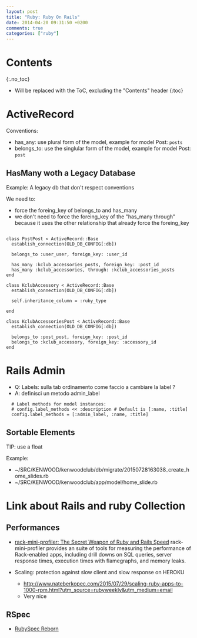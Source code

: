 ```yaml
---
layout: post
title: "Ruby: Ruby On Rails"
date: 2014-04-20 09:31:50 +0200
comments: true
categories: ["ruby"]
---
```


# Contents
{:.no_toc}

* Will be replaced with the ToC, excluding the "Contents" header
{:toc}

# ActiveRecord


Conventions:

* has_any: use plural form of the model, example for model Post: `posts` 
* belongs_to: use the singlular form of the model, example for model Post: `post`

## HasMany woth a Legacy Database

Example: A legacy db that don't respect conventions

We need to:

* force the foreing_key of belongs_to and has_many
* we don't need to force the foreing_key of the "has_many through" because it uses the other relationship that already force the foreing_key

~~~

class PostPost < ActiveRecord::Base
  establish_connection(OLD_DB_CONFIG[:db])  
  
  belongs_to :user_user, foreign_key: :user_id
  
  has_many :kclub_accessories_posts, foreign_key: :post_id 
  has_many :kclub_accessories, through: :kclub_accessories_posts 
end

class KclubAccessory < ActiveRecord::Base
  establish_connection(OLD_DB_CONFIG[:db])
  
  self.inheritance_column = :ruby_type
  
end

class KclubAccessoriesPost < ActiveRecord::Base
  establish_connection(OLD_DB_CONFIG[:db])  
  
  belongs_to :post_post, foreign_key: :post_id
  belongs_to :kclub_accessory, foreign_key: :accessory_id
end

~~~


# Rails Admin

* Q: Labels: sulla tab ordinamento come faccio a cambiare la label ?
* A: definisci un metodo admin_label

~~~
  # Label methods for model instances:
  # config.label_methods << :description # Default is [:name, :title]
  config.label_methods = [:admin_label, :name, :title]
~~~

## Sortable Elements

TIP: use a float


Example:

* ~/SRC/KENWOOD/kenwoodclub/db/migrate/20150728163038_create_home_slides.rb
* ~/SRC/KENWOOD/kenwoodclub/app/model/home_slide.rb


# Link about Rails and ruby Collection

## Performances

* [rack-mini-profiler: The Secret Weapon of Ruby and Rails Speed](http://www.nateberkopec.com/2015/08/05/rack-mini-profiler-the-secret-weapon.html?utm_source=rubyweekly&utm_medium=email)
rack-mini-profiler provides an suite of tools for measuring the performance of Rack-enabled apps, including drill downs on SQL queries, server response times, execution times with flamegraphs, and memory leaks.

* Scaling: protection against slow client and slow response on HEROKU
  * http://www.nateberkopec.com/2015/07/29/scaling-ruby-apps-to-1000-rpm.html?utm_source=rubyweekly&utm_medium=email
  * Very nice


## RSpec

* [RubySpec Reborn](http://eregon.github.io/rubyspec/2015/07/29/rubyspec-is-reborn.html?utm_source=rubyweekly&utm_medium=email)
